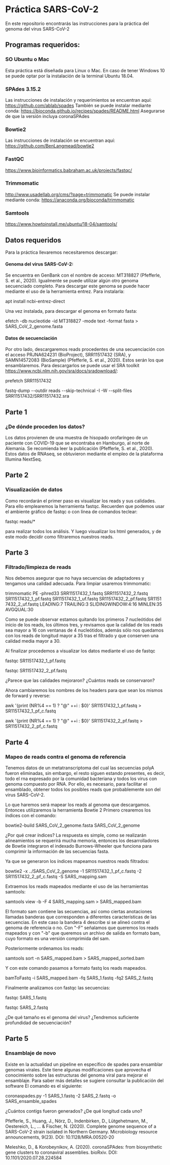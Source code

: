 # Práctica SARS-CoV-2
En este repositorio encontrarás las instrucciones para la práctica del genoma del virus SARS-CoV-2

## Programas requeridos:

### SO Ubuntu o Mac
Esta práctica está diseñada para Linux o Mac. 
En caso de tener Windows 10 se puede optar por la instalación de la terminal Ubuntu 18.04.
### SPAdes 3.15.2
Las instrucciones de instalación y requerimientos se encuentran aquí:
https://github.com/ablab/spades
También se puede instalar mediante conda:
https://bioconda.github.io/recipes/spades/README.html
Asegurarse de que la versión incluya coronaSPAdes
### Bowtie2
Las instrucciones de instalación se encuentran aquí:
https://github.com/BenLangmead/bowtie2
### FastQC
https://www.bioinformatics.babraham.ac.uk/projects/fastqc/
### Trimmomatic
http://www.usadellab.org/cms/?page=trimmomatic
Se puede instalar mediante conda:
https://anaconda.org/bioconda/trimmomatic
### Samtools
https://www.howtoinstall.me/ubuntu/18-04/samtools/

## Datos requeridos
Para la práctica llevaremos necesitaremos descargar:

#### Genoma del virus SARS-CoV-2:
Se encuentra en GenBank con el nombre de acceso: MT318827 (Pfefferle, S. et al., 2020). 
Igualmente se puede utilizar algún otro genoma secuenciado completo.
Para descargar este genoma se puede hacer mediante el uso de la herramienta entrez.
Para instalarla:

  apt install ncbi-entrez-direct

Una vez instalada, para descargar el genoma en formato fasta:

  efetch -db nucleotide -id MT318827 -mode text -format fasta > SARS_CoV_2_genome.fasta

#### Datos de secuenciación 
Por otro lado, descargaremos reads procedentes de una secuenciación con el acceso PRJNA624231 (BioProject), SRR11517432 (SRA), y SAMN14572083 (BioSample) (Pfefferle, S. et al., 2020). Estos serán los que ensamblaremos.
Para descargarlos se puede usar el SRA toolkit https://www.ncbi.nlm.nih.gov/sra/docs/sradownload/:

  prefetch SRR11517432
  
  fastq-dump --outdir reads --skip-technical -I -W --split-files SRR11517432/SRR11517432.sra

## Parte 1
### ¿De dónde proceden los datos?
Los datos provienen de una muestra de hisopado orofaríngeo de un paciente con COVID-19 que se encontraba en Hamburgo, al norte de Alemania.
Se recomienda leer la publicación (Pfefferle, S. et al., 2020).
Estos datos de RNAseq, se obtuvieron mediante el empleo de la plataforma Illumina NextSeq.

## Parte 2
### Visualización de datos
Como recordarán el primer paso es visualizar los reads y sus calidades.
Para ello emplearemos la herramienta fastqc.
Recuerden que podemos usar el ambiente gráfico de fastqc o con línea de comandos teclear:
  
  fastqc reads/*

para realizar todos los análisis.
Y luego visualizar los html generados, y de este modo decidir como filtraremos nuestros reads.

## Parte 3
### Filtrado/limpieza de reads
Nos debemos asegurar que no haya secuencias de adaptadores y tengamos una calidad adecuada.
Para limpiar usaremos trimmomatic:

  trimmomatic PE -phred33 SRR11517432_1.fastq SRR11517432_2.fastq SR11517432_1_pf.fastq SR11517432_1_uf.fastq SR11517432_2_pf.fastq SR1151
7432_2_uf.fastq LEADING:7 TRAILING:3 SLIDINGWINDOW:4:16 MINLEN:35 AVGQUAL:30

Como se puede observar estamos quitando los primeros 7 nucleótidos del inicio de los reads,
los últimos tres, y revisamos que la calidad de los reads sea mayor a 16 con ventanas de 4 nucleótidos,
además sólo nos quedamos con los reads de longitud mayor a 35 tras el filtrado y que conserven una calidad media mayor a 30.

Al finalizar procedemos a visualizar los datos mediante el uso de fastqc

  fastqc SR11517432_1_pf.fastq
  
  fastqc SR11517432_2_pf.fastq
  
¿Parece que las calidades mejoraron?
¿Cuántos reads se conservaron?

Ahora cambiaremos los nombres de los headers para que sean los mismos de forward y reverse:

  awk '{print (NR%4 == 1) ? "@" ++i : $0}' SR11517432_1_pf.fastq > SR11517432_1_pf_c.fastq
  
  awk '{print (NR%4 == 1) ? "@" ++i : $0}' SR11517432_2_pf.fastq > SR11517432_2_pf_c.fastq


## Parte 4
### Mapeo de reads contra el genoma de referencia

Tenemos datos de un metatranscriptoma del cual las secuencias polyA fueron eliminadas, sin embargo, el resto siguen estando presentes, es decir,
todo el rna expresado por la comunidad bacteriana y todos los virus con genoma compuesto por RNA. Por ello, es necesario, para facilitar el ensamblado,
obtener todos los posibles reads que probablemente son del virus SARS-CoV-2.

Lo que haremos será mapear los reads al genoma que descargamos. Entonces utilizaremos la herramienta Bowtie 2
Primero crearemos los índices con el comando:

  bowtie2-build SARS_CoV_2_genome.fasta SARS_CoV_2_genome

¿Por qué crear índices? La respuesta es simple, como se realizarán alineamientos se requerirá mucha memoria, entonces los desarrolladores
de Bowtie integraron el indexado Burrows-Wheeler que funciona para comprimir la información de las secuencias fasta.

Ya que se generaron los índices mapeamos nuestros reads filtrados:

  bowtie2 -x ../SARS_CoV_2_genome -1 SR11517432_1_pf_c.fastq -2 SR11517432_2_pf_c.fastq -S SARS_mapping.sam

Extraemos los reads mapeados mediante el uso de las herramientas samtools:
  
  samtools view -b -F 4 SARS_mapping.sam > SARS_mapped.bam

El formato sam contiene las secuencias, así como ciertas anotaciones llamadas banderas que corresponden a diferentes características de las secuencias.
En este caso la bandera 4 describe si se alineó contra el genoma de referencia o no. Con "-F" señalamos que queremos los reads mapeados y con "-b" que queremos
un archivo de salida en formato bam, cuyo formato es una versión comprimida del sam.

Posteriormente ordenamos los reads:

  samtools sort -n SARS_mapped.bam > SARS_mapped_sorted.bam

Y con este comando pasamos a formato fastq los reads mapeados.

  bamToFastq -i SARS_mapped.bam -fq SARS_1.fastq -fq2 SARS_2.fastq
  
Finalmente analizamos con fastqc las secuencias:

  fastqc SARS_1.fastq
  
  fastqc SARS_2.fastq
  
¿De qué tamaño es el genoma del virus? 
¿Tendremos suficiente profundidad de secuenciación?


## Parte 5
### Ensamblaje de novo

Existe en la actualidad un pipeline en específico de spades para ensamblar genomas virales.
Este tiene algunas modificaciones que aprovecha el conocimiento sobre las estructuras del genoma viral para mejorar el ensamblaje.
Para saber más detalles se sugiere consultar la publicación del software 
El comando es el siguiente:

 coronaspades.py -1 SARS_1.fastq -2 SARS_2.fastq -o SARS_ensamble_spades

¿Cuántos contigs fueron generados?
¿De qué longitud cada uno?

Pfefferle, S., Huang, J., Nörz, D., Indenbirken, D., Lütgehetmann, M., Oestereich, L., ... & Fischer, N. (2020). Complete genome sequence of a SARS-CoV-2 strain isolated in Northern Germany. Microbiology resource announcements, 9(23). DOI: 10.1128/MRA.00520-20

Meleshko, D., & Korobeynikov, A. (2020). coronaSPAdes: from biosynthetic gene clusters to coronaviral assemblies. bioRxiv. DOI: 10.1101/2020.07.28.224584


